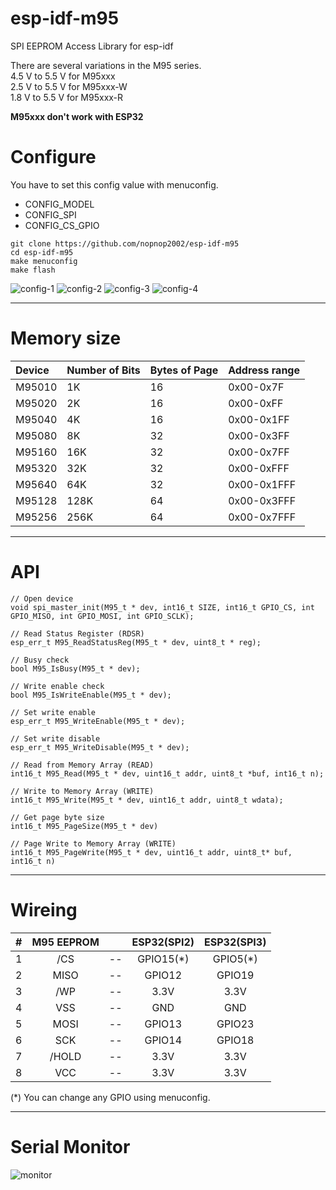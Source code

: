 # esp-idf-m95
SPI EEPROM Access Library for esp-idf   

There are several variations in the M95 series.   
4.5 V to 5.5 V for M95xxx   
2.5 V to 5.5 V for M95xxx-W   
1.8 V to 5.5 V for M95xxx-R   

__M95xxx don't work with ESP32__

# Configure
You have to set this config value with menuconfig.   
- CONFIG_MODEL   
- CONFIG_SPI   
- CONFIG_CS_GPIO   

```
git clone https://github.com/nopnop2002/esp-idf-m95
cd esp-idf-m95
make menuconfig
make flash
```

![config-1](https://user-images.githubusercontent.com/6020549/96329346-f4950100-1086-11eb-88f9-57d31933c1c3.jpg)
![config-2](https://user-images.githubusercontent.com/6020549/96329347-f78ff180-1086-11eb-9ee7-3c7209b01a60.jpg)
![config-3](https://user-images.githubusercontent.com/6020549/96329349-fb237880-1086-11eb-9b69-e1c7b3bd3762.jpg)
![config-4](https://user-images.githubusercontent.com/6020549/96329351-fced3c00-1086-11eb-92e5-1f4bcdbeda8b.jpg)

---

# Memory size

|Device|Number of Bits|Bytes of Page|Address range|
|:---|:---|:---|:---|
|M95010|1K|16|0x00-0x7F|
|M95020|2K|16|0x00-0xFF|
|M95040|4K|16|0x00-0x1FF|
|M95080|8K|32|0x00-0x3FF|
|M95160|16K|32|0x00-0x7FF|
|M95320|32K|32|0x00-0xFFF|
|M95640|64K|32|0x00-0x1FFF|
|M95128|128K|64|0x00-0x3FFF|
|M95256|256K|64|0x00-0x7FFF|

---

# API
```
// Open device
void spi_master_init(M95_t * dev, int16_t SIZE, int16_t GPIO_CS, int GPIO_MISO, int GPIO_MOSI, int GPIO_SCLK);

// Read Status Register (RDSR)
esp_err_t M95_ReadStatusReg(M95_t * dev, uint8_t * reg);

// Busy check
bool M95_IsBusy(M95_t * dev);

// Write enable check
bool M95_IsWriteEnable(M95_t * dev);

// Set write enable
esp_err_t M95_WriteEnable(M95_t * dev);

// Set write disable
esp_err_t M95_WriteDisable(M95_t * dev);

// Read from Memory Array (READ)
int16_t M95_Read(M95_t * dev, uint16_t addr, uint8_t *buf, int16_t n);

// Write to Memory Array (WRITE)
int16_t M95_Write(M95_t * dev, uint16_t addr, uint8_t wdata);

// Get page byte size
int16_t M95_PageSize(M95_t * dev)

// Page Write to Memory Array (WRITE)
int16_t M95_PageWrite(M95_t * dev, uint16_t addr, uint8_t* buf, int16_t n)
```

---

# Wireing  

|#|M95 EEPROM||ESP32(SPI2)|ESP32(SPI3)
|:-:|:-:|:-:|:-:|:-:|
|1|/CS|--|GPIO15(*)|GPIO5(*)|
|2|MISO|--|GPIO12|GPIO19|
|3|/WP|--|3.3V|3.3V|
|4|VSS|--|GND|GND|
|5|MOSI|--|GPIO13|GPIO23|
|6|SCK|--|GPIO14|GPIO18|
|7|/HOLD|--|3.3V|3.3V|
|8|VCC|--|3.3V|3.3V|

(*) You can change any GPIO using menuconfig.   

---

# Serial Monitor   
![monitor](https://user-images.githubusercontent.com/6020549/96329356-09719480-1087-11eb-85b3-0601f77a3772.jpg)
